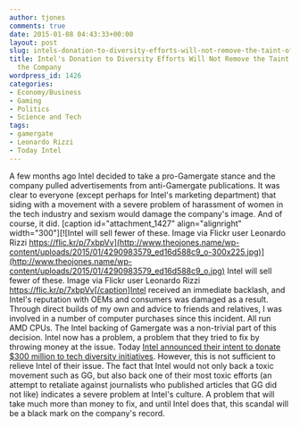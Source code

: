 ```yaml
---
author: tjones
comments: true
date: 2015-01-08 04:43:33+00:00
layout: post
slug: intels-donation-to-diversity-efforts-will-not-remove-the-taint-of-sexism-in-the-company
title: Intel's Donation to Diversity Efforts Will Not Remove the Taint Of Sexism in
  the Company
wordpress_id: 1426
categories:
- Economy/Business
- Gaming
- Politics
- Science and Tech
tags:
- gamergate
- Leonardo Rizzi
- Today Intel
---
```


A few months ago Intel decided to take a pro-Gamergate stance and the company pulled advertisements from anti-Gamergate publications. It was clear to everyone (except perhaps for Intel's marketing department) that siding with a movement with a severe problem of harassment of women in the tech industry and sexism would damage the company's image. And of course, it did. [caption id="attachment_1427" align="alignright" width="300"][![Intel will sell fewer of these. Image via Flickr user  Leonardo Rizzi  https://flic.kr/p/7xbpVv](http://www.theojones.name/wp-content/uploads/2015/01/4290983579_ed16d588c9_o-300x225.jpg)](http://www.theojones.name/wp-content/uploads/2015/01/4290983579_ed16d588c9_o.jpg) Intel will sell fewer of these. Image via Flickr user  Leonardo Rizzi  
https://flic.kr/p/7xbpVv[/caption]Intel received an immediate backlash, and Intel's reputation with OEMs and consumers was damaged as a result. Through direct builds of my own and advice to friends and relatives, I was involved in a number of computer purchases since this incident. All run AMD CPUs. The Intel backing of Gamergate was a non-trivial part of this decision. Intel now has a problem, a problem that they tried to fix by throwing money at the issue. Today [Intel announced their intent to donate $300 million to tech diversity initiatives](http://arstechnica.com/business/2015/01/intel-pledges-300-million-to-improve-diversity-in-tech/). However, this is not sufficient to relieve Intel of their issue. The fact that Intel would not only back a toxic movement such as GG, but also back one of their most toxic efforts (an attempt to retaliate against journalists who published articles that GG did not like) indicates a severe problem at Intel's culture. A problem that will take much more than money to fix, and until Intel does that, this scandal will be a black mark on the company's record.
